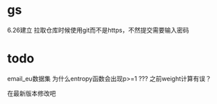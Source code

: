 # gs


6.26建立
拉取仓库时候使用git而不是https，不然提交需要输入密码


# todo
email_eu数据集
为什么entropy函数会出现p>=1 ??? 之前weight计算有误？

在最新版本修改吧